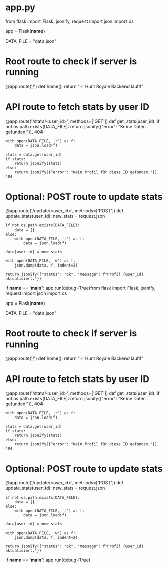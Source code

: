 # app.py
from flask import Flask, jsonify, request
import json
import os

app = Flask(__name__)

DATA_FILE = "data.json"

# Root route to check if server is running
@app.route('/')
def home():
    return "✅ Hunt Royale Backend läuft!"

# API route to fetch stats by user ID
@app.route('/stats/<user_id>', methods=['GET'])
def get_stats(user_id):
    if not os.path.exists(DATA_FILE):
        return jsonify({"error": "Keine Daten gefunden."}), 404

    with open(DATA_FILE, 'r') as f:
        data = json.load(f)

    stats = data.get(user_id)
    if stats:
        return jsonify(stats)
    else:
        return jsonify({"error": "Kein Profil für diese ID gefunden."}), 404

# Optional: POST route to update stats
@app.route('/update/<user_id>', methods=['POST'])
def update_stats(user_id):
    new_stats = request.json

    if not os.path.exists(DATA_FILE):
        data = {}
    else:
        with open(DATA_FILE, 'r') as f:
            data = json.load(f)

    data[user_id] = new_stats

    with open(DATA_FILE, 'w') as f:
        json.dump(data, f, indent=2)

    return jsonify({"status": "ok", "message": f"Profil {user_id} aktualisiert."})

if __name__ == '__main__':
    app.run(debug=True)from flask import Flask, jsonify, request
import json
import os

app = Flask(__name__)

DATA_FILE = "data.json"

# Root route to check if server is running
@app.route('/')
def home():
    return "✅ Hunt Royale Backend läuft!"

# API route to fetch stats by user ID
@app.route('/stats/<user_id>', methods=['GET'])
def get_stats(user_id):
    if not os.path.exists(DATA_FILE):
        return jsonify({"error": "Keine Daten gefunden."}), 404

    with open(DATA_FILE, 'r') as f:
        data = json.load(f)

    stats = data.get(user_id)
    if stats:
        return jsonify(stats)
    else:
        return jsonify({"error": "Kein Profil für diese ID gefunden."}), 404

# Optional: POST route to update stats
@app.route('/update/<user_id>', methods=['POST'])
def update_stats(user_id):
    new_stats = request.json

    if not os.path.exists(DATA_FILE):
        data = {}
    else:
        with open(DATA_FILE, 'r') as f:
            data = json.load(f)

    data[user_id] = new_stats

    with open(DATA_FILE, 'w') as f:
        json.dump(data, f, indent=2)

    return jsonify({"status": "ok", "message": f"Profil {user_id} aktualisiert."})

if __name__ == '__main__':
    app.run(debug=True)
